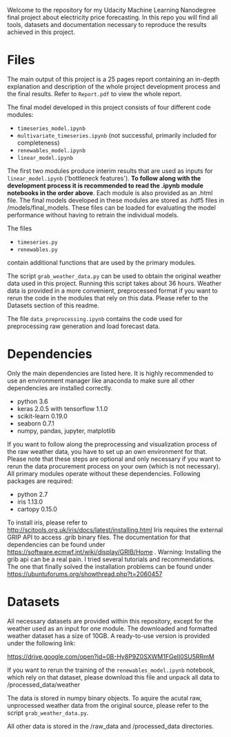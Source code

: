 Welcome to the repository for my Udacity Machine Learning Nanodegree final project about electricity price forecasting. In this repo you will find all tools, datasets and documentation necessary to reproduce the results achieved in this project.

# Files
The main output of this project is a 25 pages report containing an in-depth explanation and description of the whole project development process and the final results. Refer to `Report.pdf` to view the whole report.

The final model developed in this project consists of four different code modules:
* `timeseries_model.ipynb`
* `multivariate_timeseries.ipynb` (not successful, primarily included for completeness)
* `renewables_model.ipynb`
* `linear_model.ipynb`

The first two modules produce interim results that are used as inputs for `linear_model.ipynb` ('bottleneck features'). **To follow along with the development process it is recommended to read the .ipynb module notebooks in the order above**. Each module is also provided as an .html file. The final models developed in these modules are stored as .hdf5 files in /models/final_models. These files can be loaded for evaluating the model performance without having to retrain the individual models.

The files
* `timeseries.py`
* `renewables.py`

contain additional functions that are used by the primary modules.

The script `grab_weather_data.py` can be used to obtain the original weather data used in this project. Running this script takes about 36 hours. Weather data is provided in a more convenient, preprocessed format if you want to rerun the code in the modules that rely on this data. Please refer to the Datasets section of this readme.

The file `data_preprocessing.ipynb` contains the code used for preprocessing raw generation and load forecast data.

# Dependencies
Only the main dependencies are listed here. It is highly recommended to use an environment manager like anaconda to make sure all other dependencies are installed correctly.

* python 3.6
* keras 2.0.5 with tensorflow 1.1.0
* scikit-learn 0.19.0
* seaborn 0.7.1
* numpy, pandas, jupyter, matplotlib

If you want to follow along the preprocessing and visualization process of the raw weather data, you have to set up an own environment for that. Please note that these steps are optional and only necessary if you want to rerun the data procurement process on your own (which is not necessary). All primary modules operate without these dependencies. Following packages are required:
* python 2.7
* iris 1.13.0
* cartopy 0.15.0

To install iris, please refer to http://scitools.org.uk/iris/docs/latest/installing.html
Iris requires the external GRIP API to access .grib binary files. The documentation for that dependencies can be found under https://software.ecmwf.int/wiki/display/GRIB/Home . Warning: Installing the grib api can be a real pain. I tried several tutorials and recommendations. The one that finally solved the installation problems can be found under https://ubuntuforums.org/showthread.php?t=2060457 

# Datasets
All necessary datasets are provided within this repository, except for the weather used as an input for one module. The downloaded and formatted weather dataset has a size of 10GB. A ready-to-use version is provided under the following link:

https://drive.google.com/open?id=0B-Hy8P9Z0SXWM1FGelI0SU5RRmM

If you want to rerun the training of the `renewables_model.ipynb` notebook, which rely on that dataset, please download this file and unpack all data to /processed_data/weather

The data is stored in numpy binary objects. To aquire the acutal raw, unprocessed weather data from the original source, please refer to the script `grab_weather_data.py`.

All other data is stored in the /raw_data and /processed_data directories.

